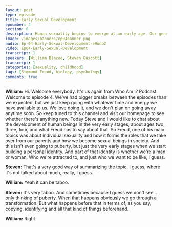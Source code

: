 ```yaml
---
layout: post
type: episode
title: Early Sexual Development
epnumber: 4
section: 0
description: Human sexuality begins to emerge at an early age. Our gender identity takes form and we become involved in complex dynamics, at first with our parents, and later with society in general.
image: /images/banners/ep04banner.png
audio: Ep-04-Early-Sexual-Development-e9unb2
video: Ep04-Early-Sexual-Development
transcript: 1
speakers: [William Blacoe, Steven Guscott]
transcript: 1
categories: [sexuality, childhood]
tags: [Sigmund Freud, biology, psychology]
comments: true
---
```

<p><b>William:</b> Hi. Welcome everybody. It's us again from
Who Am I? Podcast. Welcome to episode
4. We've had bigger breaks between the
episodes than we expected, but we just
keep going with whatever time and energy
we have available to us. We love
doing it, and we don't plan on going away
anytime soon. So keep tuned to this
channel and visit our homepage to see
whether there's anything new. Today Steve
and I would like to chat about the
development of human beings in the very
early stages, about ages two, three, four,
and what Freud has to say about that.
So Freud, one of his main topics was
about individual sexuality and how it
forms the roles that we take over from
our parents and how we become sexual
beings in society. And this isn't even
going to puberty, but just the very early
stages when we start building a personal
identity. And part of that identity is
whether we're a man or woman. Who we're
attracted to, and just who we want to be
like, I guess.
</p>

<p><b>Steven:</b> That's a very good way of
summarizing the topic, I guess, where it's not
talked about much, really, I guess.
</p>

<p><b>William:</b> Yeah it can be taboo.
</p>

<p><b>Steven:</b> It's very taboo.
And sometimes
because I guess we don't see... only thinking
of puberty. When that happens obviously
we go through a transformation. But what
happens before that in terms of, as you
say, copying, identifying and all that
kind of things beforehand.
</p>

<p><b>William:</b> Right.